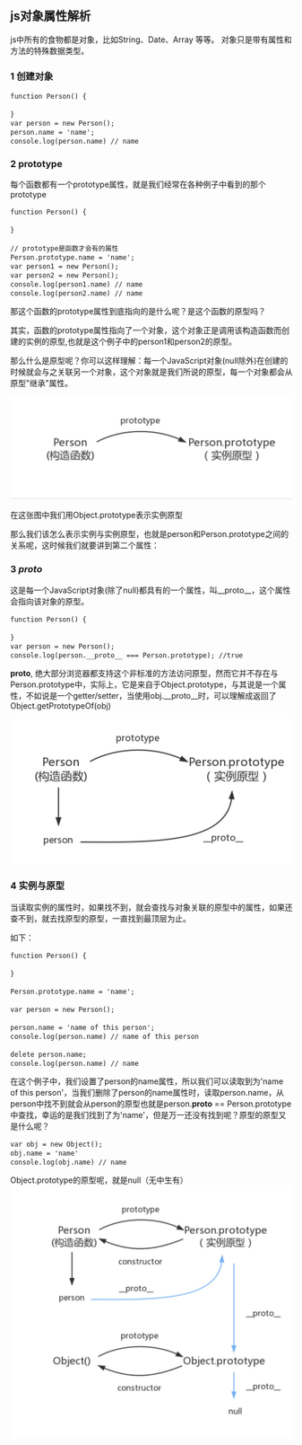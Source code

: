 ## js对象属性解析

js中所有的食物都是对象，比如String、Date、Array 等等。
对象只是带有属性和方法的特殊数据类型。

### 1 创建对象

	function Person() {
	
	}
	var person = new Person();
	person.name = 'name';
	console.log(person.name) // name
	
### 2 prototype

每个函数都有一个prototype属性，就是我们经常在各种例子中看到的那个prototype

	
	function Person() {
	
	}
	
	// prototype是函数才会有的属性
	Person.prototype.name = 'name';
	var person1 = new Person();
	var person2 = new Person();
	console.log(person1.name) // name
	console.log(person2.name) // name
	
那这个函数的prototype属性到底指向的是什么呢？是这个函数的原型吗？

其实，函数的prototype属性指向了一个对象，这个对象正是调用该构造函数而创建的实例的原型,也就是这个例子中的person1和person2的原型。

那么什么是原型呢？你可以这样理解：每一个JavaScript对象(null除外)在创建的时候就会与之关联另一个对象，这个对象就是我们所说的原型，每一个对象都会从原型"继承"属性。

![关系图](proto.png)

在这张图中我们用Object.prototype表示实例原型

那么我们该怎么表示实例与实例原型，也就是person和Person.prototype之间的关系呢，这时候我们就要讲到第二个属性：
### 3   _proto_
这是每一个JavaScript对象(除了null)都具有的一个属性，叫__proto__，这个属性会指向该对象的原型。


	function Person() {
	
	}
	var person = new Person();
	console.log(person.__proto__ === Person.prototype); //true


__proto__, 绝大部分浏览器都支持这个非标准的方法访问原型，然而它并不存在与Person.prototype中，实际上，它是来自于Object.prototype，与其说是一个属性，不如说是一个getter/setter，当使用obj.__proto__时，可以理解成返回了Object.getPrototypeOf(obj)
	
![关系图1](proto1.png)

### 4 实例与原型

当读取实例的属性时，如果找不到，就会查找与对象关联的原型中的属性，如果还查不到，就去找原型的原型，一直找到最顶层为止。

如下：

	function Person() {
	
	}
	
	Person.prototype.name = 'name';
	
	var person = new Person();
	
	person.name = 'name of this person';
	console.log(person.name) // name of this person
	
	delete person.name;
	console.log(person.name) // name
	
	
在这个例子中，我们设置了person的name属性，所以我们可以读取到为'name of this person'，当我们删除了person的name属性时，读取person.name，从person中找不到就会从person的原型也就是person.__proto__ == Person.prototype中查找，幸运的是我们找到了为'name'，但是万一还没有找到呢？原型的原型又是什么呢？


	var obj = new Object();
	obj.name = 'name'
	console.log(obj.name) // name
	
Object.prototype的原型呢，就是null（无中生有）
![关系图2](proto2.png)


